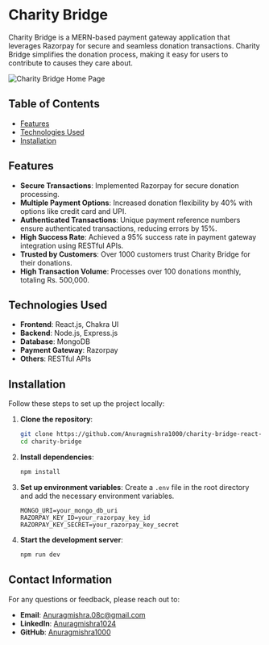 # Charity Bridge

Charity Bridge is a MERN-based payment gateway application that leverages Razorpay for secure and seamless donation transactions. Charity Bridge simplifies the donation process, making it easy for users to contribute to causes they care about.

![Charity Bridge Home Page](https://github.com/Anuragmishra1000/charity-bridge-react-app/blob/main/frontend/public/homepage.png?raw=true) <!-- You can include a banner image or logo of your project -->

## Table of Contents
- [Features](#features)
- [Technologies Used](#technologies-used)
- [Installation](#installation)

## Features
- **Secure Transactions**: Implemented Razorpay for secure donation processing.
- **Multiple Payment Options**: Increased donation flexibility by 40% with options like credit card and UPI.
- **Authenticated Transactions**: Unique payment reference numbers ensure authenticated transactions, reducing errors by 15%.
- **High Success Rate**: Achieved a 95% success rate in payment gateway integration using RESTful APIs.
- **Trusted by Customers**: Over 1000 customers trust Charity Bridge for their donations.
- **High Transaction Volume**: Processes over 100 donations monthly, totaling Rs. 500,000.

## Technologies Used
- **Frontend**: React.js, Chakra UI
- **Backend**: Node.js, Express.js
- **Database**: MongoDB
- **Payment Gateway**: Razorpay
- **Others**: RESTful APIs

## Installation
Follow these steps to set up the project locally:

1. **Clone the repository**:
    ```bash
    git clone https://github.com/Anuragmishra1000/charity-bridge-react-app.git
    cd charity-bridge
    ```

2. **Install dependencies**:
    ```bash
    npm install
    ```

3. **Set up environment variables**:
    Create a `.env` file in the root directory and add the necessary environment variables.
    ```env
    MONGO_URI=your_mongo_db_uri
    RAZORPAY_KEY_ID=your_razorpay_key_id
    RAZORPAY_KEY_SECRET=your_razorpay_key_secret
    ```

4. **Start the development server**:
    ```bash
    npm run dev
    ```
## Contact Information
For any questions or feedback, please reach out to:

- **Email**: [Anuragmishra.08c@gmail.com](mailto:Anuragmishra.08c@gmail.com)
- **LinkedIn**: [Anuragmishra1024](https://www.linkedin.com/in/anuragmishra1024/)
- **GitHub**: [Anuragmishra1000](https://github.com/Anuragmishra1000)


